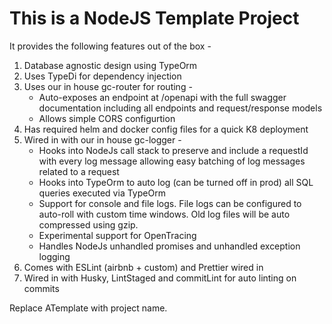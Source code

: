# This is a NodeJS Template Project

It provides the following features out of the box -

1. Database agnostic design using TypeOrm
2. Uses TypeDi for dependency injection
3. Uses our in house gc-router for routing -
   * Auto-exposes an endpoint at /openapi with the full swagger documentation including all endpoints and request/response models
   * Allows simple CORS configurtion
4. Has required helm and docker config files for a quick K8 deployment
5. Wired in with our in house gc-logger -
   * Hooks into NodeJs call stack to preserve and include a requestId with every log message allowing easy batching of log messages related to a request
   * Hooks into TypeOrm to auto log (can be turned off in prod) all SQL queries executed via TypeOrm
   * Support for console and file logs. File logs can be configured to auto-roll with custom time windows. Old log files will be auto compressed using gzip.
   * Experimental support for OpenTracing
   * Handles NodeJs unhandled promises and unhandled exception logging
6. Comes with ESLint (airbnb + custom) and Prettier wired in
7. Wired in with Husky, LintStaged and commitLint for auto linting on commits

Replace ATemplate with project name.
